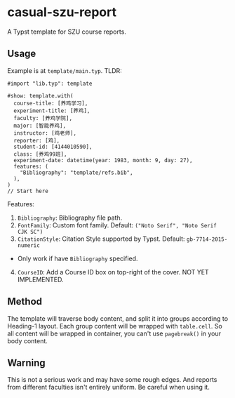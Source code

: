 # casual-szu-report

A Typst template for SZU course reports.

## Usage

Example is at `template/main.typ`. TLDR:

```typst
#import "lib.typ": template

#show: template.with(
  course-title: [养鸡学习],
  experiment-title: [养鸡],
  faculty: [养鸡学院],
  major: [智能养鸡],
  instructor: [鸡老师],
  reporter: [鸡],
  student-id: [4144010590],
  class: [养鸡99班],
  experiment-date: datetime(year: 1983, month: 9, day: 27),
  features: (
    "Bibliography": "template/refs.bib",
  ),
)
// Start here
```

Features:

1. `Bibliography`: Bibliography file path.
2. `FontFamily`: Custom font family. Default: `("Noto Serif", "Noto Serif CJK SC")`
3. `CitationStyle`: Citation Style supported by Typst. Default: `gb-7714-2015-numeric`
  - Only work if have `Bibliography` specified.
4. `CourseID`: Add a Course ID box on top-right of the cover. NOT YET IMPLEMENTED.

## Method

The template will traverse body content, and split it into groups according to Heading-1 layout. Each group content will be wrapped with `table.cell`. So all content will be wrapped in container, you can't use `pagebreak()` in your body content.

## Warning

This is not a serious work and may have some rough edges. And reports from different faculties isn't entirely uniform. Be careful when using it.